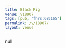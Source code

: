 ```yaml
---
title: Black Pig
venue: v18907
tags: [pub, "fhrs:683165"]
permalink: /v/18907/
layout: venue
---
```

null